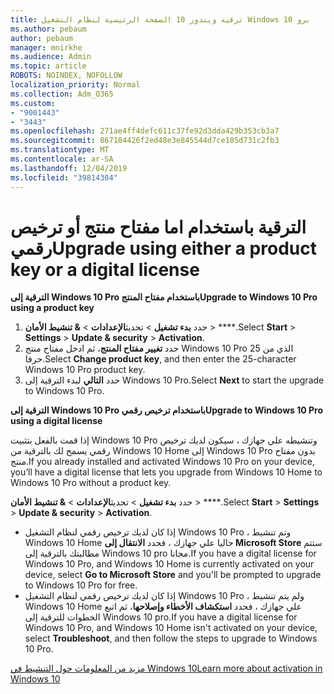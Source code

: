 ```yaml
---
title: ترقيه ويندوز 10 الصفحة الرئيسية لنظام التشغيل Windows 10 برو
ms.author: pebaum
author: pebaum
manager: mnirkhe
ms.audience: Admin
ms.topic: article
ROBOTS: NOINDEX, NOFOLLOW
localization_priority: Normal
ms.collection: Adm_O365
ms.custom:
- "9001443"
- "3443"
ms.openlocfilehash: 271ae4ff4defc611c37fe92d3dda429b353cb3a7
ms.sourcegitcommit: 867184426f2ed48e3e845544d7ce185d731c2fb3
ms.translationtype: MT
ms.contentlocale: ar-SA
ms.lasthandoff: 12/04/2019
ms.locfileid: "39814304"
---
```

# <a name="upgrade-using-either-a-product-key-or-a-digital-license"></a><span data-ttu-id="50019-102">الترقية باستخدام اما مفتاح منتج أو ترخيص رقمي</span><span class="sxs-lookup"><span data-stu-id="50019-102">Upgrade using either a product key or a digital license</span></span>

<span data-ttu-id="50019-103">**الترقية إلى Windows 10 Pro باستخدام مفتاح المنتج**</span><span class="sxs-lookup"><span data-stu-id="50019-103">**Upgrade to Windows 10 Pro using a product key**</span></span>

1. <span data-ttu-id="50019-104">حدد **بدء تشغيل** > تحديث**الإعدادات** > **& تنشيط الأمان** > \*\*\*\*.</span><span class="sxs-lookup"><span data-stu-id="50019-104">Select **Start** > **Settings** > **Update & security** > **Activation**.</span></span>
2. <span data-ttu-id="50019-105">حدد **تغيير مفتاح المنتج**، ثم ادخل مفتاح منتج Windows 10 Pro الذي من 25 حرفا.</span><span class="sxs-lookup"><span data-stu-id="50019-105">Select **Change product key**, and then enter the 25-character Windows 10 Pro product key.</span></span>
3. <span data-ttu-id="50019-106">حدد **التالي** لبدء الترقية إلى Windows 10 Pro.</span><span class="sxs-lookup"><span data-stu-id="50019-106">Select **Next** to start the upgrade to Windows 10 Pro.</span></span>

<span data-ttu-id="50019-107">**الترقية إلى Windows 10 Pro باستخدام ترخيص رقمي**</span><span class="sxs-lookup"><span data-stu-id="50019-107">**Upgrade to Windows 10 Pro using a digital license**</span></span>

<span data-ttu-id="50019-108">إذا قمت بالفعل بتثبيت Windows 10 Pro وتنشيطه علي جهازك ، سيكون لديك ترخيص رقمي يسمح لك بالترقية من Windows 10 Home إلى Windows 10 Pro بدون مفتاح منتج.</span><span class="sxs-lookup"><span data-stu-id="50019-108">If you already installed and activated Windows 10 Pro on your device, you’ll have a digital license that lets you upgrade from Windows 10 Home to Windows 10 Pro without a product key.</span></span>

<span data-ttu-id="50019-109">حدد **بدء تشغيل** > تحديث**الإعدادات** > **& تنشيط الأمان** > \*\*\*\*.</span><span class="sxs-lookup"><span data-stu-id="50019-109">Select **Start** > **Settings** > **Update & security** > **Activation**.</span></span>

- <span data-ttu-id="50019-110">إذا كان لديك ترخيص رقمي لنظام التشغيل Windows 10 Pro ، وتم تنشيط Windows 10 Home حاليا علي جهازك ، فحدد **الانتقال إلى Microsoft Store** ستتم مطالبتك بالترقية إلى Windows 10 pro مجانا.</span><span class="sxs-lookup"><span data-stu-id="50019-110">If you have a digital license for Windows 10 Pro, and Windows 10 Home is currently activated on your device, select **Go to Microsoft Store** and you'll be prompted to upgrade to Windows 10 Pro for free.</span></span>
- <span data-ttu-id="50019-111">إذا كان لديك ترخيص رقمي لنظام التشغيل Windows 10 Pro ، ولم يتم تنشيط Windows 10 Home علي جهازك ، فحدد **استكشاف الأخطاء وإصلاحها**، ثم اتبع الخطوات للترقية إلى Windows 10 pro.</span><span class="sxs-lookup"><span data-stu-id="50019-111">If you have a digital license for Windows 10 Pro, and Windows 10 Home isn't activated on your device, select **Troubleshoot**, and then follow the steps to upgrade to Windows 10 Pro.</span></span>

[<span data-ttu-id="50019-112">مزيد من المعلومات حول التنشيط في Windows 10</span><span class="sxs-lookup"><span data-stu-id="50019-112">Learn more about activation in Windows 10</span></span>](https://support.microsoft.com/help/12440)